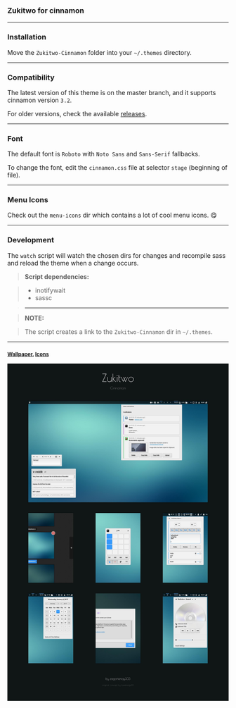 ### Zukitwo for cinnamon

---

### Installation

Move the `Zukitwo-Cinnamon` folder into your `~/.themes` directory.

---

### Compatibility

The latest version of this theme is on the master branch, and it supports
cinnamon version `3.2`.

For older versions, check the available [releases](../../releases).

---

### Font

The default font is `Roboto` with `Noto Sans` and `Sans-Serif` fallbacks.

To change the font, edit the `cinnamon.css` file at selector `stage`
(beginning of file).

---

### Menu Icons

Check out the `menu-icons` dir which contains a lot of cool menu icons. :yum:

---

### Development

The `watch` script will watch the chosen dirs for changes and
recompile sass and reload the theme when a change occurs.

> **Script dependencies:**

> * inotifywait
> * sassc

> ---  

> **NOTE:**  

> The script creates a link to the `Zukitwo-Cinnamon` dir in `~/.themes`.

---

<b><sub> [Wallpaper](http://orig11.deviantart.net/22f6/f/2017/063/2/8/zukitwo_cinnamon_by_zagortenay333-d6trf2v.png), [Icons](https://github.com/moka-project/moka-icon-theme)</sub></b>

![preview](preview.jpeg)
